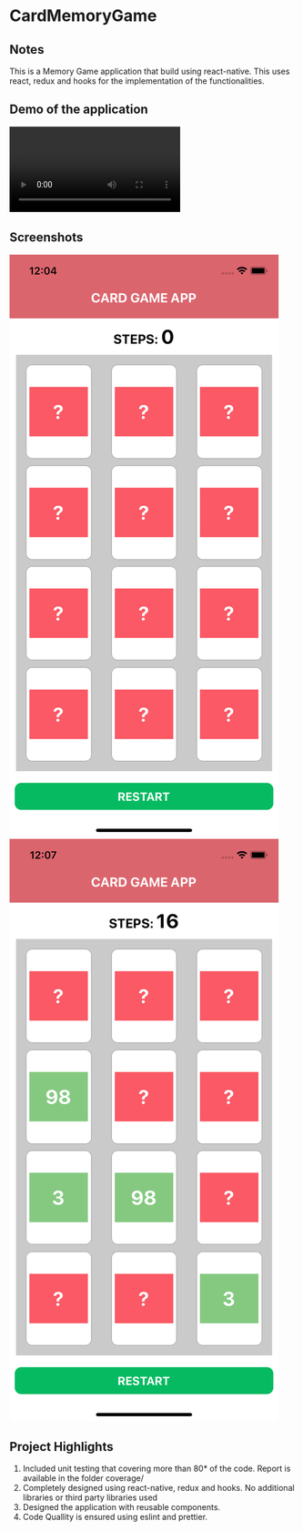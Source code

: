 # CardMemoryGame

## Notes
This is a Memory Game application that build using react-native.
This uses react, redux and hooks for the implementation of the functionalities.

## Demo of the application
![Alt text](screenshots/Demo.mov?raw=true "Optional Title")

## Screenshots
![Alt text](screenshots/screen1.png?raw=true "Screen 1 - Memory Card Game")
![Alt text](screenshots/screen2.png?raw=true "Screen 1 - Memory Card Game")

## Project Highlights
1. Included unit testing that covering more than 80* of the code. Report is available in the folder coverage/
2. Completely designed using react-native, redux and hooks. No additional libraries or third party libraries used
3. Designed the application with reusable components.
4. Code Quallity is ensured using eslint and prettier.

